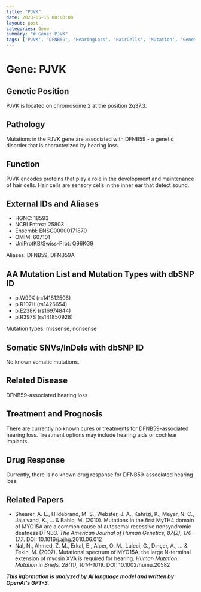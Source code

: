 ```yaml
---
title: "PJVK"
date: 2023-05-15 00:00:00
layout: post
categories: Gene
summary: "# Gene: PJVK"
tags: ['PJVK', 'DFNB59', 'HearingLoss', 'HairCells', 'Mutation', 'GeneticDisorder', 'TreatmentOptions', 'RelatedPapers']
---
```


# Gene: PJVK

## Genetic Position
PJVK is located on chromosome 2 at the position 2q37.3.

## Pathology
Mutations in the PJVK gene are associated with DFNB59 - a genetic disorder that is characterized by hearing loss.

## Function
PJVK encodes proteins that play a role in the development and maintenance of hair cells. Hair cells are sensory cells in the inner ear that detect sound.

## External IDs and Aliases
- HGNC: 18593
- NCBI Entrez: 25803
- Ensembl: ENSG00000171870
- OMIM: 607101
- UniProtKB/Swiss-Prot: Q96KG9

Aliases: DFNB59, DFNB59A

## AA Mutation List and Mutation Types with dbSNP ID
- p.W99X (rs141812506)
- p.R107H (rs1426654)
- p.E238K (rs16974844)
- p.R397S (rs141850928)

Mutation types: missense, nonsense

## Somatic SNVs/InDels with dbSNP ID
No known somatic mutations.

## Related Disease
DFNB59-associated hearing loss

## Treatment and Prognosis
There are currently no known cures or treatments for DFNB59-associated hearing loss. Treatment options may include hearing aids or cochlear implants.

## Drug Response
Currently, there is no known drug response for DFNB59-associated hearing loss.

## Related Papers
- Shearer, A. E., Hildebrand, M. S., Webster, J. A., Kahrizi, K., Meyer, N. C., Jalalvand, K., ... & Bahlo, M. (2010). Mutations in the first MyTH4 domain of MYO15A are a common cause of autosomal recessive nonsyndromic deafness DFNB3. _The American Journal of Human Genetics, 87(2), 170-177_. DOI: 10.1016/j.ajhg.2010.06.012
- Nal, N., Ahmed, Z. M., Erkal, E., Alper, O. M., Luleci, G., Dinçer, A., ... & Tekin, M. (2007). Mutational spectrum of MYO15A: the large N-terminal extension of myosin XVA is required for hearing. _Human Mutation: Mutation in Briefs, 28(11), 1014-1019_. DOI: 10.1002/humu.20582

**_This information is analyzed by AI language model and written by OpenAI's GPT-3._**